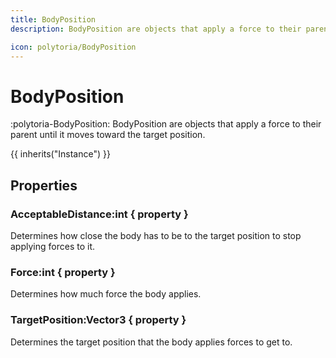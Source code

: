 ```yaml
---
title: BodyPosition
description: BodyPosition are objects that apply a force to their parent until it moves toward the target position.

icon: polytoria/BodyPosition
---
```


# BodyPosition

:polytoria-BodyPosition: BodyPosition are objects that apply a force to their parent until it moves toward the target position.

{{ inherits("Instance") }}

## Properties

### AcceptableDistance:int { property }

Determines how close the body has to be to the target position to stop applying forces to it.

### Force:int { property }

Determines how much force the body applies.

### TargetPosition:Vector3 { property }

Determines the target position that the body applies forces to get to.
